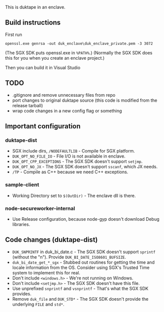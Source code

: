 This is duktape in an enclave.

## Build instructions
First run
```
openssl.exe genrsa -out duk_enclave\duk_enclave_private.pem -3 3072
```

(The SGX SDK puts openssl.exe in `%PATH%`.)
(Normally the SGX SDK does this for you when you create an enclave project.)

Then you can build it in Visual Studio

## TODO
- .gitignore and remove unnecessary files from repo
- port changes to original duktape source (this code is modified from the release tarball)
- wrap code changes in a new config flag or something

## Important configuration
### duktape-dist
- SGX include dirs, `/NODEFAULTLIB` - Compile for SGX platform.
- `DUK_OPT_NO_FILE_IO` - File I/O is not available in enclave.
- `DUK_OPT_CPP_EXCEPTIONS` - The SGX SDK doesn't support `setjmp`.
- `DUK_OPT_NO_JX` - The SGX SDK doesn't support `sscanf`, which JX needs.
- `/TP` - Compile as C++ because we need C++ exceptions.

### sample-client
- Working Directory set to `$(OutDir)` - The enclave dll is there.

### node-secureworker-internal
- Use Release configuration, because node-gyp doesn't download Debug libraries.

## Code changes (duktape-dist)
- `DUK_SNPRINTF` in duk_bi_date.c - The SGX SDK doesn't support `sprintf` (without the "n"). Provide `DUK_BI_DATE_ISO8601_BUFSIZE`.
- `duk_bi_date_get_*_sgx` - Stubbed out routines for getting the time and locale information from the OS. Consider using SGX's Trusted Time system to implement this for real.
- Don't include `<windows.h>` - We're not running on Windows.
- Don't include `<setjmp.h>` - The SGX SDK doesn't have this file.
- Use unprefixed `snprintf` and `vsnprintf` - That's what the SGX SDK provides.
- Remove `duk_file` and `DUK_STD*` - The SGX SDK doesn't provide the underlying `FILE` and `std*`.
